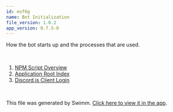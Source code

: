 ```yaml
---
id: eof6g
name: Bot Initialization
file_version: 1.0.2
app_version: 0.7.5-0
---
```


<!-- Intro - Do not remove this comment -->
How the bot starts up and the processes that are used.

<br/>

<!-- Steps - Do not remove this comment -->
1. [NPM Script Overview](npm-script-overview.qn027.sw.md)
2. [Application Root Index](application-root-index.9voy0.sw.md)
3. [Discord.js Client Login](discordjs-client-login.fp2es.sw.md)


<br/>

This file was generated by Swimm. [Click here to view it in the app](https://app.swimm.io/repos/Z2l0aHViJTNBJTNBTXJNYWNrZXklM0ElM0FDb3dEb3REZXY=/docs/eof6g).